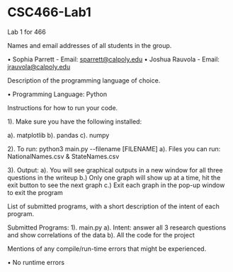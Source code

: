# CSC466-Lab1
Lab 1 for 466

Names and email addresses of all students in the group.

  • Sophia Parrett - Email: sparrett@calpoly.edu 
  • Joshua Rauvola - Email: jrauvola@calpoly.edu

Description of the programming language of choice.

  • Programming Language: Python 

Instructions for how to run your code.

1).  Make sure you have the following installed:

a). matplotlib 
b). pandas
c). numpy

2). To run: python3 main.py --filename [FILENAME] 
    a). Files you can run: NationalNames.csv & StateNames.csv 

3). Output:
    a). You will see graphical outputs in a new window for all three questions in the writeup 
    b.) Only one graph will show up at a time, hit the exit button to see the next graph 
    c.) Exit each graph in the pop-up window to exit the program 

List of submitted programs, with a short description of the intent of each program.

Submitted Programs:
  1). main.py
    a). Intent: answer all 3 research questions and show correlations of the data
    b). All the code for the project
     
Mentions of any compile/run-time errors that might be experienced.

• No runtime errors 
